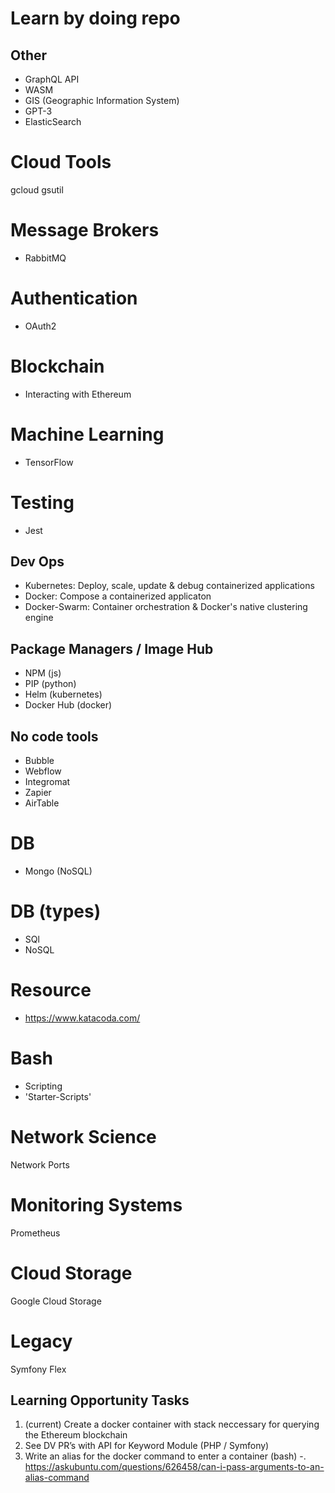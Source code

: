 # Learn by doing repo

## Other
- GraphQL API
- WASM
- GIS (Geographic Information System)
- GPT-3
- ElasticSearch

# Cloud Tools
gcloud
gsutil

# Message Brokers
- RabbitMQ

# Authentication
- OAuth2

# Blockchain
- Interacting with Ethereum

# Machine Learning
- TensorFlow

# Testing
- Jest

## Dev Ops
- Kubernetes: Deploy, scale, update & debug containerized applications 
- Docker: Compose a containerized applicaton
- Docker-Swarm: Container orchestration & Docker's native clustering engine

## Package Managers / Image Hub
- NPM (js)
- PIP (python)
- Helm (kubernetes)
- Docker Hub (docker)

## No code tools
- Bubble
- Webflow
- Integromat
- Zapier
- AirTable

# DB
- Mongo (NoSQL)

# DB (types)
- SQl
- NoSQL

# Resource
- https://www.katacoda.com/

# Bash
- Scripting
- 'Starter-Scripts'

# Network Science
Network Ports

# Monitoring Systems
Prometheus

# Cloud Storage
Google Cloud Storage

# Legacy
Symfony Flex

## Learning Opportunity Tasks
1. (current) Create a docker container with stack neccessary for querying the Ethereum blockchain
2. See DV PR’s with API for Keyword Module (PHP / Symfony)
3. Write an alias for the docker command to enter a container (bash)
    -. https://askubuntu.com/questions/626458/can-i-pass-arguments-to-an-alias-command


